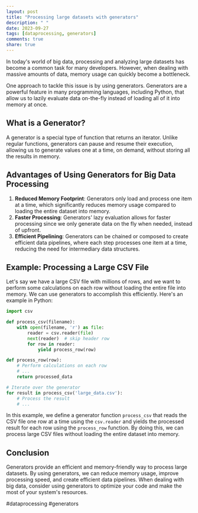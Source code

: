 ```yaml
---
layout: post
title: "Processing large datasets with generators"
description: " "
date: 2023-09-27
tags: [dataprocessing, generators]
comments: true
share: true
---
```


In today's world of big data, processing and analyzing large datasets has become a common task for many developers. However, when dealing with massive amounts of data, memory usage can quickly become a bottleneck.

One approach to tackle this issue is by using generators. Generators are a powerful feature in many programming languages, including Python, that allow us to lazily evaluate data on-the-fly instead of loading all of it into memory at once.

## What is a Generator?

A generator is a special type of function that returns an iterator. Unlike regular functions, generators can pause and resume their execution, allowing us to generate values one at a time, on demand, without storing all the results in memory.

## Advantages of Using Generators for Big Data Processing

1. **Reduced Memory Footprint**: Generators only load and process one item at a time, which significantly reduces memory usage compared to loading the entire dataset into memory.
2. **Faster Processing**: Generators' lazy evaluation allows for faster processing since we only generate data on the fly when needed, instead of upfront.
3. **Efficient Pipelining**: Generators can be chained or composed to create efficient data pipelines, where each step processes one item at a time, reducing the need for intermediary data structures.

## Example: Processing a Large CSV File

Let's say we have a large CSV file with millions of rows, and we want to perform some calculations on each row without loading the entire file into memory. We can use generators to accomplish this efficiently. Here's an example in Python:

```python
import csv

def process_csv(filename):
    with open(filename, 'r') as file:
        reader = csv.reader(file)
        next(reader)  # skip header row
        for row in reader:
            yield process_row(row)

def process_row(row):
    # Perform calculations on each row
    # ...
    return processed_data

# Iterate over the generator
for result in process_csv('large_data.csv'):
    # Process the result
    # ...
```

In this example, we define a generator function `process_csv` that reads the CSV file one row at a time using the `csv.reader` and yields the processed result for each row using the `process_row` function. By doing this, we can process large CSV files without loading the entire dataset into memory.

## Conclusion

Generators provide an efficient and memory-friendly way to process large datasets. By using generators, we can reduce memory usage, improve processing speed, and create efficient data pipelines. When dealing with big data, consider using generators to optimize your code and make the most of your system's resources.

#dataprocessing #generators